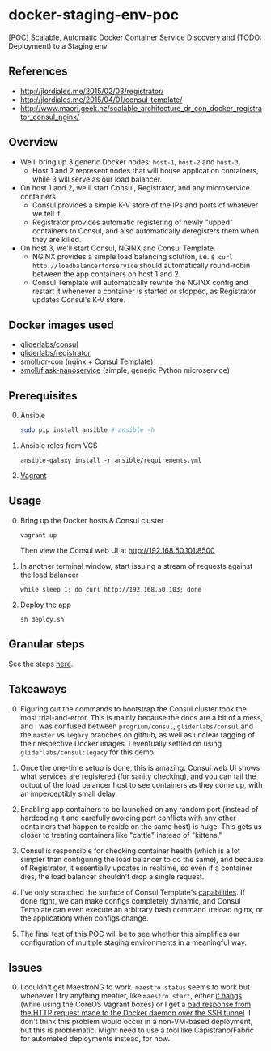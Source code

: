 # docker-staging-env-poc
[POC] Scalable, Automatic Docker Container Service Discovery and (TODO: Deployment) to a Staging env

## References
* http://jlordiales.me/2015/02/03/registrator/
* http://jlordiales.me/2015/04/01/consul-template/
* http://www.maori.geek.nz/scalable_architecture_dr_con_docker_registrator_consul_nginx/

## Overview
* We'll bring up 3 generic Docker nodes: `host-1`, `host-2` and `host-3`.
    * Host 1 and 2 represent nodes that will house application containers, while 3 will serve as our load balancer.
* On host 1 and 2, we'll start Consul, Registrator, and any microservice containers.
    * Consul provides a simple K-V store of the IPs and ports of whatever we tell it.
    * Registrator provides automatic registering of newly "upped" containers to Consul, and also automatically deregisters them when they are killed.
* On host 3, we'll start Consul, NGINX and Consul Template.
    * NGINX provides a simple load balancing solution, i.e. `$ curl http://loadbalancerforservice` should automatically round-robin between the app containers on host 1 and 2.
    * Consul Template will automatically rewrite the NGINX config and restart it whenever a container is started or stopped, as Registrator updates Consul's K-V store.

## Docker images used
* [gliderlabs/consul](https://github.com/gliderlabs/docker-consul)
* [gliderlabs/registrator](https://github.com/gliderlabs/registrator)
* [smoll/dr-con](https://github.com/smoll/DR-CoN) (nginx + Consul Template)
* [smoll/flask-nanoservice](https://github.com/smoll/flask-nanoservice) (simple, generic Python microservice)

## Prerequisites

0. Ansible
    ```bash
    sudo pip install ansible # ansible -h
    ```

0. Ansible roles from VCS
    ```
    ansible-galaxy install -r ansible/requirements.yml
    ```

0. [Vagrant](http://www.vagrantup.com/downloads)

## Usage

0. Bring up the Docker hosts & Consul cluster

    ```
    vagrant up
    ```

    Then view the Consul web UI at http://192.168.50.101:8500

0. In another terminal window, start issuing a stream of requests against the load balancer

    ```
    while sleep 1; do curl http://192.168.50.103; done
    ```

0. Deploy the app

    ```
    sh deploy.sh
    ```

## Granular steps
See the steps [here](./STEPS.md).

## Takeaways

0. Figuring out the commands to bootstrap the Consul cluster took the most trial-and-error. This is mainly because the docs are a bit of a mess, and I was confused between `progrium/consul`, `gliderlabs/consul` and the `master` vs `legacy` branches on github, as well as unclear tagging of their respective Docker images. I eventually settled on using `gliderlabs/consul:legacy` for this demo.

0. Once the one-time setup is done, this is amazing. Consul web UI shows what services are registered (for sanity checking), and you can tail the output of the load balancer host to see containers as they come up, with an imperceptibly small delay.

0. Enabling app containers to be launched on any random port (instead of hardcoding it and carefully avoiding port conflicts with any other containers that happen to reside on the same host) is huge. This gets us closer to treating containers like "cattle" instead of "kittens."

0. Consul is responsible for checking container health (which is a lot simpler than configuring the load balancer to do the same), and because of Registrator, it essentially updates in realtime, so even if a container dies, the load balancer shouldn't drop a single request.

0. I've only scratched the surface of Consul Template's [capabilities](https://hashicorp.com/blog/introducing-consul-template.html). If done right, we can make configs completely dynamic, and Consul Template can even execute an arbitrary bash command (reload nginx, or the application) when configs change.

0. The final test of this POC will be to see whether this simplifies our configuration of multiple staging environments in a meaningful way.

## Issues

0. I couldn't get MaestroNG to work. `maestro status` seems to work but whenever I try anything meatier, like `maestro start`, either [it hangs](https://github.com/signalfx/maestro-ng/issues/63) (while using the CoreOS Vagrant boxes) or I get a [bad response from the HTTP request made to the Docker daemon over the SSH tunnel](https://github.com/signalfx/maestro-ng/issues/149). I don't think this problem would occur in a non-VM-based deployment, but this is problematic. Might need to use a tool like Capistrano/Fabric for automated deployments instead, for now.
